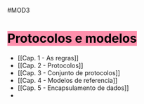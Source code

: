 #MOD3 
# <mark style="background: #FF5582A6;">Protocolos e modelos</mark>

- [[Cap. 1 - As regras]]
- [[Cap. 2 - Protocolos]]
- [[Cap. 3 - Conjunto de protocolos]]
- [[Cap. 4 - Modelos de referencia]]
- [[Cap. 5 - Encapsulamento de dados]]
- 